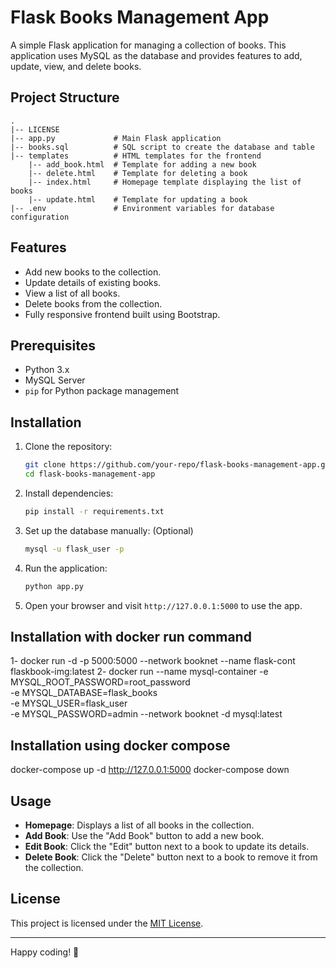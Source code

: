 
# Flask Books Management App

A simple Flask application for managing a collection of books. This application uses MySQL as the database and provides features to add, update, view, and delete books.

## Project Structure

```
.
|-- LICENSE
|-- app.py             # Main Flask application
|-- books.sql          # SQL script to create the database and table
|-- templates          # HTML templates for the frontend
    |-- add_book.html  # Template for adding a new book
    |-- delete.html    # Template for deleting a book
    |-- index.html     # Homepage template displaying the list of books
    |-- update.html    # Template for updating a book
|-- .env               # Environment variables for database configuration
```

## Features

- Add new books to the collection.
- Update details of existing books.
- View a list of all books.
- Delete books from the collection.
- Fully responsive frontend built using Bootstrap.

## Prerequisites

- Python 3.x
- MySQL Server
- `pip` for Python package management

## Installation

1. Clone the repository:
   ```bash
   git clone https://github.com/your-repo/flask-books-management-app.git
   cd flask-books-management-app
   ```

2. Install dependencies:
   ```bash
   pip install -r requirements.txt
   ```

3. Set up the database manually: (Optional)
   ```bash
   mysql -u flask_user -p 
   ```
5. Run the application:
   ```bash
   python app.py
   ```
6. Open your browser and visit `http://127.0.0.1:5000` to use the app.

## Installation with docker run command
1- docker run -d -p 5000:5000 --network booknet --name flask-cont flaskbook-img:latest
2- docker run --name mysql-container 
               -e MYSQL_ROOT_PASSWORD=root_password     
               -e MYSQL_DATABASE=flask_books    
               -e MYSQL_USER=flask_user     
               -e MYSQL_PASSWORD=admin --network booknet -d mysql:latest
               
## Installation using docker compose
docker-compose up -d
http://127.0.0.1:5000
docker-compose down

## Usage

- **Homepage**: Displays a list of all books in the collection.
- **Add Book**: Use the "Add Book" button to add a new book.
- **Edit Book**: Click the "Edit" button next to a book to update its details.
- **Delete Book**: Click the "Delete" button next to a book to remove it from the collection.


## License

This project is licensed under the [MIT License](LICENSE).

---

Happy coding! 🚀
